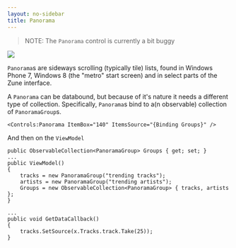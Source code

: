 ```yaml
---
layout: no-sidebar
title: Panorama
---
```


> NOTE: The `Panorama` control is currently a bit buggy

![]({{site.baseurl}}/images/panorama.png)

`Panorama`s are sideways scrolling (typically tile) lists, found in Windows Phone 7, Windows 8 (the "metro" start screen) and in select parts of the Zune interface.

A `Panorama` can be databound, but because of it's nature it needs a different type of collection. Specifically, `Panorama`s bind to a(n observable) collection of `PanoramaGroup`s. 

    <Controls:Panorama ItemBox="140" ItemsSource="{Binding Groups}" />

And then on the `ViewModel`
	
	public ObservableCollection<PanoramaGroup> Groups { get; set; }
	...
	public ViewModel()
	{
		tracks = new PanoramaGroup("trending tracks");
		artists = new PanoramaGroup("trending artists");
		Groups = new ObservableCollection<PanoramaGroup> { tracks, artists };
	}
	
	...
	public void GetDataCallback()
	{
	 	tracks.SetSource(x.Tracks.track.Take(25));
	}


